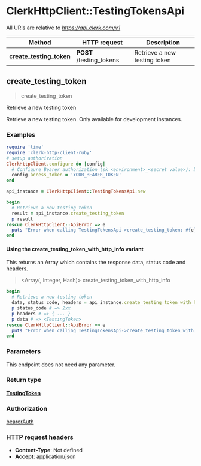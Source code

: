 # ClerkHttpClient::TestingTokensApi

All URIs are relative to *https://api.clerk.com/v1*

| Method | HTTP request | Description |
| ------ | ------------ | ----------- |
| [**create_testing_token**](TestingTokensApi.md#create_testing_token) | **POST** /testing_tokens | Retrieve a new testing token |


## create_testing_token

> <TestingToken> create_testing_token

Retrieve a new testing token

Retrieve a new testing token. Only available for development instances.

### Examples

```ruby
require 'time'
require 'clerk-http-client-ruby'
# setup authorization
ClerkHttpClient.configure do |config|
  # Configure Bearer authorization (sk_<environment>_<secret value>): bearerAuth
  config.access_token = 'YOUR_BEARER_TOKEN'
end

api_instance = ClerkHttpClient::TestingTokensApi.new

begin
  # Retrieve a new testing token
  result = api_instance.create_testing_token
  p result
rescue ClerkHttpClient::ApiError => e
  puts "Error when calling TestingTokensApi->create_testing_token: #{e}"
end
```

#### Using the create_testing_token_with_http_info variant

This returns an Array which contains the response data, status code and headers.

> <Array(<TestingToken>, Integer, Hash)> create_testing_token_with_http_info

```ruby
begin
  # Retrieve a new testing token
  data, status_code, headers = api_instance.create_testing_token_with_http_info
  p status_code # => 2xx
  p headers # => { ... }
  p data # => <TestingToken>
rescue ClerkHttpClient::ApiError => e
  puts "Error when calling TestingTokensApi->create_testing_token_with_http_info: #{e}"
end
```

### Parameters

This endpoint does not need any parameter.

### Return type

[**TestingToken**](TestingToken.md)

### Authorization

[bearerAuth](../README.md#bearerAuth)

### HTTP request headers

- **Content-Type**: Not defined
- **Accept**: application/json

